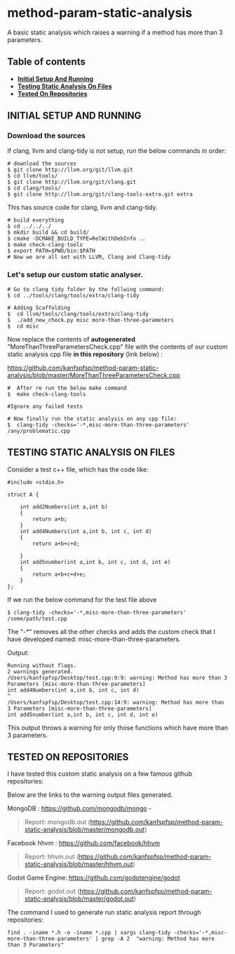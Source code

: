 # method-param-static-analysis
A basic static analysis which raises a warning if a method has more than 3 parameters.

## Table of contents
* **[Initial Setup And Running](#Initial-Setup-And-Running)**
* **[Testing Static Analysis On Files](#Testing-Static-Analysis-On-Files)**
* **[Tested On Repositories](#tested-on-repositories)**


## INITIAL SETUP AND RUNNING


### Download the sources

If clang, llvm and clang-tidy is not setup, run the below commands in order:

```
# download the sources 
$ git clone http://llvm.org/git/llvm.git 
$ cd llvm/tools/
$ git clone http://llvm.org/git/clang.git
$ cd clang/tools/
$ git clone http://llvm.org/git/clang-tools-extra.git extra
```
This has source code for clang, llvm and clang-tidy.


```
# build everything
$ cd ../../../
$ mkdir build && cd build/
$ cmake -DCMAKE_BUILD_TYPE=RelWithDebInfo ..
$ make check-clang-tools
$ export PATH=$PWD/bin:$PATH
# Now we are all set with LLVM, Clang and Clang-tidy  
```

### Let's setup our custom static analyser.

```
# Go to clang tidy folder by the follwing command:
$ cd ../tools/clang/tools/extra/clang-tidy

# Adding Scaffolding
$  cd llvm/tools/clang/tools/extra/clang-tidy
$  ./add_new_check.py misc more-than-three-parameters
$  cd misc
```
Now replace the contents of **autogenerated** "MoreThanThreeParametersCheck.cpp" file with the contents of our custom static analysis cpp file **in this repository** (link below) :

https://github.com/kanfspfsp/method-param-static-analysis/blob/master/MoreThanThreeParametersCheck.cpp

```
#  After re run the below make command
$  make check-clang-tools

#Ignore any failed tests

# Now finally run the static analysis on any cpp file:
$  clang-tidy -checks='-*,misc-more-than-three-parameters' /any/problematic.cpp
```


## TESTING STATIC ANALYSIS ON FILES

Consider a test c++ file, which has the code like:

```
#include <stdio.h>

struct A {

    int add2Numbers(int a,int b)
    {
        return a+b;
    }
    int add4Numbers(int a,int b, int c, int d)
    {
        return a+b+c+d;

    }
    int add5number(int a,int b, int c, int d, int e)
    {
        return a+b+c+d+e;
    }
};
```
If we run the below command for the test file above

```
$ clang-tidy -checks='-*,misc-more-than-three-parameters' /some/path/test.cpp
```
The "-*" removes all the other checks and adds the custom check that I have developed named: misc-more-than-three-parameters.

Output:

```
Running without flags.
2 warnings generated.
/Users/kanfspfsp/Desktop/test.cpp:9:9: warning: Method has more than 3 Parameters [misc-more-than-three-parameters]
int add4Numbers(int a,int b, int c, int d)
^
/Users/kanfspfsp/Desktop/test.cpp:14:9: warning: Method has more than 3 Parameters [misc-more-than-three-parameters]
int add5number(int a,int b, int c, int d, int e)
```

This output throws a warning for only those functions which have more than 3 parameters.





## TESTED ON REPOSITORIES

I have tested this custom static analysis on a few famous github repositories: 

Below are the links to the warning output files generated.

MongoDB : https://github.com/mongodb/mongo   -
> Report: mongodb.out (https://github.com/kanfspfsp/method-param-static-analysis/blob/master/mongodb.out)

Facebook hhvm : https://github.com/facebook/hhvm
> Report: hhvm.out (https://github.com/kanfspfsp/method-param-static-analysis/blob/master/hhvm.out)

Godot Game Engine: https://github.com/godotengine/godot
> Report: godot.out (https://github.com/kanfspfsp/method-param-static-analysis/blob/master/godot.out)


The command I used to generate run static analysis report through repositories:

```
find . -iname *.h -o -iname *.cpp | xargs clang-tidy -checks='-*,misc-more-than-three-parameters' | grep -A 2  "warning: Method has more than 3 Parameters"
```
